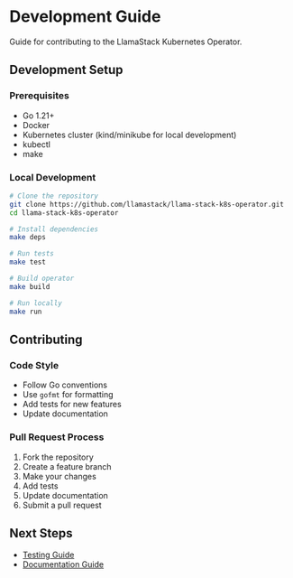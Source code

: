 # Development Guide

Guide for contributing to the LlamaStack Kubernetes Operator.

## Development Setup

### Prerequisites

- Go 1.21+
- Docker
- Kubernetes cluster (kind/minikube for local development)
- kubectl
- make

### Local Development

```bash
# Clone the repository
git clone https://github.com/llamastack/llama-stack-k8s-operator.git
cd llama-stack-k8s-operator

# Install dependencies
make deps

# Run tests
make test

# Build operator
make build

# Run locally
make run
```

## Contributing

### Code Style

- Follow Go conventions
- Use `gofmt` for formatting
- Add tests for new features
- Update documentation

### Pull Request Process

1. Fork the repository
2. Create a feature branch
3. Make your changes
4. Add tests
5. Update documentation
6. Submit a pull request

## Next Steps

- [Testing Guide](testing.md)
- [Documentation Guide](documentation.md)